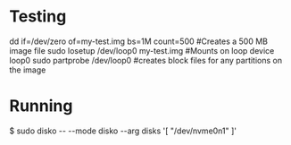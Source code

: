 # Testing
dd if=/dev/zero of=my-test.img bs=1M count=500 #Creates a 500 MB image file
sudo losetup /dev/loop0 my-test.img #Mounts on loop device loop0
sudo partprobe /dev/loop0 #creates block files for any partitions on the image

# Running
$ sudo disko -- --mode disko <disc config> --arg disks '[ "/dev/nvme0n1" ]'
